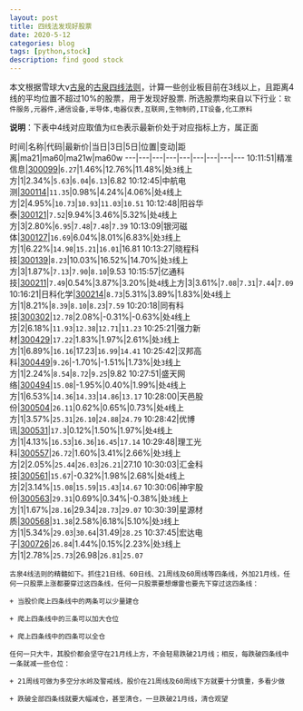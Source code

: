 ```yaml
---
layout: post
title: 四线法发现好股票
date: 2020-5-12
categories: blog
tags: [python,stock]
description: find good stock
---
```



本文根据雪球大v[古泉](https://xueqiu.com/u/7148646888)的[古泉四线法则](https://xueqiu.com/7148646888/130498192)，计算一些创业板目前在3线以上，且距离4线的平均位置不超过10%的股票，用于发现好股票.
所选股票均来自以下行业：`软件服务,元器件,通信设备,半导体,电器仪表,互联网,生物制药,IT设备,化工原料`

**说明**：下表中4线对应取值为`红色`表示最新价处于对应指标上方，属正面


时间|名称|代码|最新价|当日|3日|5日|位置|变动|距离|ma21|ma60|ma21w|ma60w
---|---|---|---|---|---|---|---|---
10:11:51|精准信息|[300099](https://xueqiu.com/S/SZ300099)|`6.27`|1.46%|12.76%|11.48%|处`3`线上方|1|2.34%|`5.63`|`6.04`|`6.13`|6.82
10:12:45|中航电测|[300114](https://xueqiu.com/S/SZ300114)|`11.35`|0.98%|4.24%|4.06%|处`4`线上方|2|4.95%|`10.73`|`10.93`|`11.03`|`10.51`
10:12:48|阳谷华泰|[300121](https://xueqiu.com/S/SZ300121)|`7.52`|9.94%|3.46%|5.32%|处`4`线上方|3|2.80%|`6.95`|`7.48`|`7.48`|`7.39`
10:13:09|银河磁体|[300127](https://xueqiu.com/S/SZ300127)|`16.69`|6.04%|8.01%|6.83%|处`3`线上方|1|6.22%|`14.98`|`15.21`|`16.01`|16.81
10:13:27|晓程科技|[300139](https://xueqiu.com/S/SZ300139)|`8.23`|10.03%|16.52%|14.70%|处`3`线上方|3|1.87%|`7.13`|`7.90`|`8.10`|9.53
10:15:57|亿通科技|[300211](https://xueqiu.com/S/SZ300211)|`7.49`|0.54%|3.87%|3.20%|处`4`线上方|3|3.61%|`7.08`|`7.31`|`7.44`|`7.09`
10:16:21|日科化学|[300214](https://xueqiu.com/S/SZ300214)|`8.73`|5.31%|3.89%|1.83%|处`4`线上方|1|8.21%|`8.39`|`8.10`|`8.23`|`7.59`
10:20:18|同有科技|[300302](https://xueqiu.com/S/SZ300302)|`12.78`|2.08%|-0.31%|-0.63%|处`4`线上方|2|6.18%|`11.93`|`12.38`|`12.71`|`11.23`
10:25:21|强力新材|[300429](https://xueqiu.com/S/SZ300429)|`17.22`|1.83%|1.97%|2.61%|处`3`线上方|1|6.89%|`16.16`|17.23|`16.99`|`14.41`
10:25:42|汉邦高科|[300449](https://xueqiu.com/S/SZ300449)|`9.26`|-1.70%|-1.51%|1.73%|处`3`线上方|1|2.24%|`8.54`|`8.72`|`9.25`|9.82
10:27:51|盛天网络|[300494](https://xueqiu.com/S/SZ300494)|`15.08`|-1.95%|0.40%|1.99%|处`4`线上方|1|6.53%|`14.36`|`14.33`|`14.86`|`13.17`
10:28:00|天邑股份|[300504](https://xueqiu.com/S/SZ300504)|`26.11`|0.62%|0.65%|0.73%|处`4`线上方|1|3.57%|`25.31`|`26.10`|`24.88`|`24.79`
10:28:42|优博讯|[300531](https://xueqiu.com/S/SZ300531)|`17.3`|0.12%|1.50%|1.97%|处`4`线上方|1|4.13%|`16.53`|`16.36`|`16.45`|`17.14`
10:29:48|理工光科|[300557](https://xueqiu.com/S/SZ300557)|`26.72`|1.60%|3.41%|2.66%|处`3`线上方|2|2.05%|`25.44`|`26.03`|`26.21`|27.10
10:30:03|汇金科技|[300561](https://xueqiu.com/S/SZ300561)|`15.67`|-0.32%|1.98%|2.68%|处`4`线上方|2|3.14%|`15.08`|`15.59`|`15.43`|`14.67`
10:30:06|神宇股份|[300563](https://xueqiu.com/S/SZ300563)|`29.31`|0.69%|0.34%|-0.38%|处`3`线上方|1|1.67%|`28.16`|29.34|`28.73`|`29.07`
10:30:39|星源材质|[300568](https://xueqiu.com/S/SZ300568)|`31.38`|2.58%|6.18%|5.10%|处`3`线上方|1|5.34%|`29.03`|`30.64`|31.49|`28.25`
10:37:45|宏达电子|[300726](https://xueqiu.com/S/SZ300726)|`26.84`|1.44%|0.15%|2.23%|处`3`线上方|1|2.78%|`25.73`|26.98|`26.81`|`25.07`

```
古泉4线法则的精髓如下。抓住21日线、60日线、21周线及60周线等四条线，外加21月线，任何一只股票上涨都要穿过这四条线，任何一只股票要想爆雷也要先下穿过这四条线：

+ 当股价爬上四条线中的两条可以少量建仓

+ 爬上四条线中的三条可以加大仓位

+ 爬上四条线中的四条可以全仓

任何一只大牛，其股价都会坚守在21月线上方，不会轻易跌破21月线；相反，每跌破四条线中一条就减一些仓位：

+ 21周线可做为多空分水岭及警戒线，股价在21周线及60周线下方就要十分慎重，多看少做

+ 跌破全部四条线就要大幅减仓，甚至清仓，一旦跌破21月线，清仓观望
```